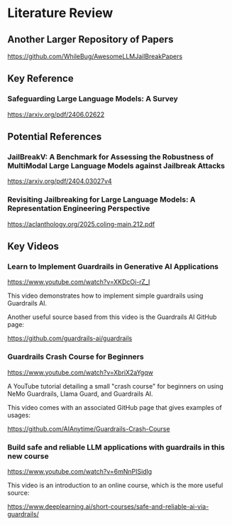 # Literature Review

## Another Larger Repository of Papers

https://github.com/WhileBug/AwesomeLLMJailBreakPapers

## Key Reference

### Safeguarding Large Language Models: A Survey
https://arxiv.org/pdf/2406.02622

## Potential References

### JailBreakV: A Benchmark for Assessing the Robustness of MultiModal Large Language Models against Jailbreak Attacks
https://arxiv.org/pdf/2404.03027v4

### Revisiting Jailbreaking for Large Language Models: A Representation Engineering Perspective
https://aclanthology.org/2025.coling-main.212.pdf

## Key Videos

### Learn to Implement Guardrails in Generative AI Applications
https://www.youtube.com/watch?v=XKDcOi-rZ_I

This video demonstrates how to implement simple guardrails using Guardrails AI.

Another useful source based from this video is the Guardrails AI GitHub page:

https://github.com/guardrails-ai/guardrails

### Guardrails Crash Course for Beginners
https://www.youtube.com/watch?v=XbriX2aYgqw

A YouTube tutorial detailing a small "crash course" for beginners on using NeMo Guardrails, Llama Guard, and Guardrails AI.

This video comes with an associated GitHub page that gives examples of usages:

https://github.com/AIAnytime/Guardrails-Crash-Course

### Build safe and reliable LLM applications with guardrails in this new course
https://www.youtube.com/watch?v=6mNnPISidlg

This video is an introduction to an online course, which is the more useful source:

https://www.deeplearning.ai/short-courses/safe-and-reliable-ai-via-guardrails/
